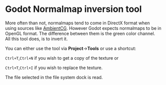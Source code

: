 # Godot Normalmap inversion tool
More often than not, normalmaps tend to come in DirectX format when using sources like [AmbientCG](https://ambientcg.com). However Godot expects normalmaps to be in OpenGL format. The difference between them is the green color channel. All this tool does, is to invert it.

You can either use the tool via **Project**->**Tools** or use a shortcut:

`Ctrl+T`,`Ctrl+N` if you wish to get a copy of the texture or

`Ctrl+T`,`Ctrl+I` if you wish to replace the texture.

The file selected in the file system dock is read.